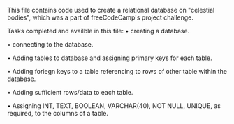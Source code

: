 This file contains code used to create a relational database on "celestial bodies", which was a part of freeCodeCamp's project challenge.

Tasks completed and availble in this file:
•	creating a database.

•	connecting to the database. 

•	Adding tables to database and assigning primary keys for each table.

•	Adding foriegn keys to a table referencing to rows of other table within the database. 

•	Adding sufficient rows/data to each table.

•	Assigning INT, TEXT, BOOLEAN, VARCHAR(40), NOT NULL, UNIQUE, as required, to the columns of a table. 
